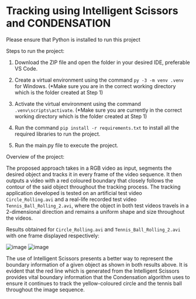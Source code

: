# Tracking using Intelligent Scissors and CONDENSATION
Please ensure that Python is installed to run this project

Steps to run the project:
1. Download the ZIP file and open the folder in your desired IDE, preferable VS Code.

2. Create a virtual environment using the command ```py -3 -m venv .venv``` for Windows.
(*Make sure you are in the correct working directory which is the folder created at Step 1)

3. Activate the virtual environment using the command ```.venv\scripts\activate```.
(*Make sure you are currently in the correct working directory which is the folder created at Step 1)

4. Run the command ```pip install -r requirements.txt``` to install all the required libraries to run the project.

5. Run the main.py file to execute the project.

Overview of the project:

The proposed approach takes in a RGB video as input, segments the desired object and tracks it in every frame of the video sequence. It then outputs a video with a red coloured boundary that closely follows the contour of the said object throughout the tracking process. The tracking application developed is tested on an artificial test video ```Circle_Rolling.avi``` and a real-life recorded test video ```Tennis_Ball_Rolling_2.avi```, where the object in both test videos travels in a 2-dimensional direction and remains a uniform shape and size throughout the videos.

Results obtained for ```Circle_Rolling.avi``` and ```Tennis_Ball_Rolling_2.avi``` with one frame displayed respectively:

![image](https://github.com/aluxljy/FYP/assets/83107416/70227de3-97c7-486a-9493-9400be1b778a)
![image](https://github.com/aluxljy/FYP/assets/83107416/94c3546c-8875-4a09-8cdd-dd56b961b7bf)

The use of Intelligent Scissors presents a better way to represent the boundary information of a given object as shown in both results above. It is evident that the red line which is generated from the Intelligent Scissors provides vital boundary information that the Condensation algorithm uses to ensure it continues to track the yellow-coloured circle and the tennis ball throughout the image sequence.

